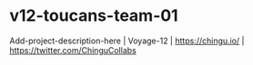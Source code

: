 # v12-toucans-team-01
Add-project-description-here | Voyage-12 | https://chingu.io/ | https://twitter.com/ChinguCollabs
